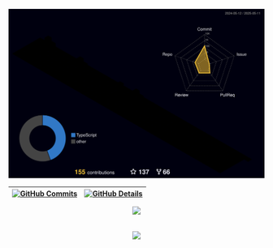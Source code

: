 ![Status](./profile-3d-contrib/profile-night-rainbow.svg)

| [![GitHub Commits](http://github-profile-summary-cards.vercel.app/api/cards/productive-time?username=GuiFxFarias&theme=dracula&utcOffset=-3)](https://github.com/vn7n24fzkq/github-profile-summary-cards) | [![GitHub Details](http://github-profile-summary-cards.vercel.app/api/cards/profile-details?username=GuiFxFarias&theme=dracula)](https://github.com/vn7n24fzkq/github-profile-summary-cards) |
| --------------------------------------------------------------------------------------------------------------------------------------------------------------------------------------------------------- | -------------------------------------------------------------------------------------------------------------------------------------------------------------------------------------------- |

  <div align="center" >
<a href="https://skillicons.dev"   >
  <img src="https://skillicons.dev/icons?i=git,vscode,javascript,typescript,css,html,react,next,tailwind,sass,nodejs,express,nest,vue,docker,figma,github,jest,materialui,linux,postman,styledcomponents,vercel,vite,bootstrap,mongodb,postgres,discord,linkedin,instagram" />
</a>
  <br />

  </div>

##

   <div align="center" >
     <img src="https://github-profile-trophy.vercel.app/?username=GuiFxFarias&row=1&column=6&theme=dracula&margin-w=15&margin-h=15"/>
  </div>
